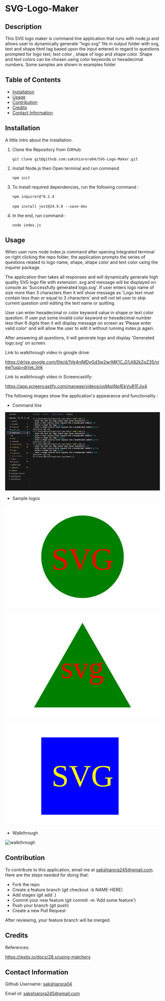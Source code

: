 # SVG-Logo-Maker

## Description

This SVG logo maker is command line application that runs with node.js and allows user to dynamically generate "logo.svg" file in output folder with svg, text and shape html tag based upon the input entered in regard to questions prompted for logo text, text color , shape of logo and shape color. Shape and text colors can be chosen using color keywords or hexadecimal numbers. Some samples are shown in examples folder

## Table of Contents

- [Installation](#installation)
- [Usage](#usage)
- [Contribution](#contribution)
- [Credits](#credits)
- [Contact Information](#contact-information) 

## Installation

A little intro about the installation.

1. Clone the Repository from GitHub
   ```
   git clone git@github.com:sakshiarora04/SVG-Logo-Maker.git
   ```
2. Install Node.js then Open terminal and run command
   ```
   npm init
   ```
3. To install required dependencies, run the following command :

   ```
   npm inquirer@^8.2.4

   npm install jest@24.9.0 --save-dev
   ```

4. In the end, run command-
   ```
   node index.js
   ```

## Usage

When user runs node index.js command after opening integrated terminal on right clicking the repo folder, the application prompts the series of questions related to logo name, shape, shape color and text color using the inquirer package.

The application then takes all responses and will dynamically generate high quality SVG logo file with extension .svg and message will be displayed on console as 'Successfully generated logo.svg'. If user enters logo name of size more than 3 characters then it will show message as 'Logo text must contain less than or equal to 3 characters' and will not let user to skip current question until editing the text name or quitting.

User can enter hexadecimal or color keyword value in shape or text color question. If user put some invalid color keyword or hexadecimal number less than 6 digits then it will display message on screen as 'Please enter valid color' and will allow the user to edit it without running index.js again. 

After answering all questions, it will generate logo and display 'Generated logo.svg' on screen.

Link to walkthrough video in google drive:

https://drive.google.com/file/d/1Ve4nlMDyGd3w2wrMK1C_G1Jt82kZqZ35/view?usp=drive_link

Link to walkthrough video in Screencastify:

https://app.screencastify.com/manage/videos/osMqjiNpfEkVuR1FJix4

The following images show the application's appearance and functionality :

* Command line

![nodejs](./assets/images/nodejs.jpg)

* Sample logos

![sample-logo1](./examples/logo.svg)

![sample-logo2](./examples/logo1.svg)

![sample-logo3](./examples/logo2.svg)


* Walkthrough

![walkthrough](./Develop/assets/images/walkthrough.gif)


## Contribution

To contribute to this application, email me at sakshiarora245@gmail.com.
Here are the steps needed for doing that:

- Fork the repo
- Create a feature branch (git checkout -b NAME-HERE)
- Add stages (git add .)
- Commit your new feature (git commit -m 'Add some feature')
- Push your branch (git push)
- Create a new Pull Request

After reviewing, your feature branch will be merged.

## Credits

References:

https://jestjs.io/docs/28.x/using-matchers

## Contact Information

Github Username: [sakshiarora04](https://github.com/sakshiarora04)

Email id: sakshiarora245@gmail.com
